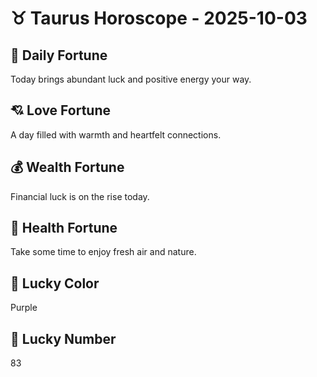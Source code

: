 # ♉ Taurus Horoscope - 2025-10-03

## 🎯 Daily Fortune

Today brings abundant luck and positive energy your way.

## 💘 Love Fortune

A day filled with warmth and heartfelt connections.

## 💰 Wealth Fortune

Financial luck is on the rise today.

## 🌱 Health Fortune

Take some time to enjoy fresh air and nature.

## 🎨 Lucky Color

Purple

## 🔢 Lucky Number

83
